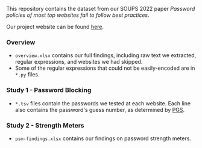 This repository contains the dataset from our SOUPS 2022 paper *Password policies of most top websites fail to follow best practices*.

Our project website can be found [here](https://passwordpolicies.cs.princeton.edu/).

### Overview

- ```overview.xlsx``` contains our full findings, including raw text we extracted, regular expressions, and websites we had skipped.
- Some of the regular expressions that could not be easily-encoded are in ```*.py``` files.

### Study 1 - Password Blocking

- ```*.tsv``` files contain the passwords we tested at each website. Each line also contains the password's guess number, as determined by [PGS](https://pgs.ece.cmu.edu/). 

### Study 2 - Strength Meters

- ```psm-findings.xlsx``` contains our findings on password strength meters.

